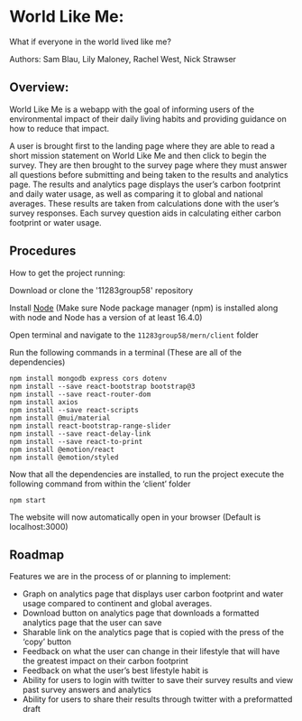 # **World Like Me:**
What if everyone in the world lived like me?

Authors: Sam Blau, Lily Maloney, Rachel West, Nick Strawser

## Overview:
World Like Me is a webapp with the goal of informing users of the environmental impact of their daily living habits and providing guidance on how to reduce that impact.

A user is brought first to the landing page where they are able to read a short mission statement on World Like Me and then click to begin the survey. They are then brought to the survey page where they must answer all questions before submitting and being taken to the results and analytics page. The results and analytics page displays the user’s carbon footprint and daily water usage, as well as comparing it to global and national averages. 
These results are taken from calculations done with the user’s survey responses. Each survey question aids in calculating either carbon footprint or water usage.

## Procedures
How to get the project running:

Download or clone the '11283group58' repository

Install [Node](https://nodejs.org/en/) (Make sure Node package manager (npm) is installed along with node and Node has a version of at least 16.4.0)

Open terminal and navigate to the `11283group58/mern/client` folder

Run the following commands in a terminal (These are all of the dependencies)
```
npm install mongodb express cors dotenv
npm install --save react-bootstrap bootstrap@3
npm install --save react-router-dom
npm install axios
npm install --save react-scripts
npm install @mui/material
npm install react-bootstrap-range-slider
npm install --save react-delay-link
npm install --save react-to-print
npm install @emotion/react
npm install @emotion/styled
```

Now that all the dependencies are installed, to run the project execute the following command from within the ‘client’ folder
```
npm start
```
The website will now automatically open in your browser (Default is localhost:3000)

## Roadmap
Features we are in the process of or planning to implement:
- Graph on analytics page that displays user carbon footprint and water usage compared to continent and global averages.
- Download button on analytics page that downloads a formatted analytics page that the user can save
- Sharable link on the analytics page that is copied with the press of the ‘copy’ button
- Feedback on what the user can change in their lifestyle that will have the greatest impact on their carbon footprint
- Feedback on what the user’s best lifestyle habit is
- Ability for users to login with twitter to save their survey results and view past survey answers and analytics
- Ability for users to share their results through twitter with a preformatted draft
